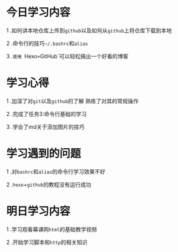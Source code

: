 # 今日学习内容

1 .如何讲本地仓库上传到`github`以及如何从`github`上将仓库下载到本地

2 .命令行的技巧`~/.bashrc`和`alias`

3 .`使用 `Hexo` + `GitHub`可以轻松搞出一个好看的博客 



# 学习心得

1 .加深了对`git`以及`github`的了解 熟练了对其的常规操作

2 .完成了任务3:命令行基础的学习

3 .学会了md关于添加图片的技巧

# 学习遇到的问题

1 .对`bashrc`和`alias`的命令行学习效果不好

2 .`hexo`+`github`的教程没有运行成功

# 明日学习内容

1 .学习观看幕课网`html`的基础教学视频 

2 .开始学习脚本和`http`的相关知识